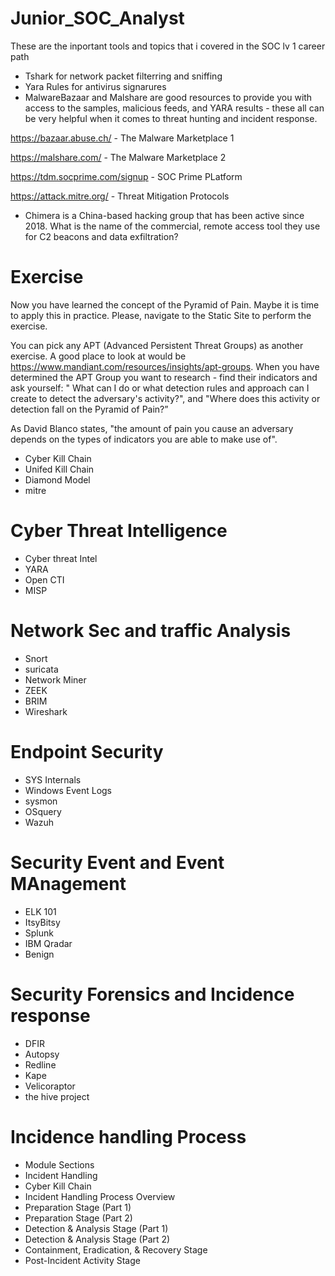 # Junior_SOC_Analyst
These are the inportant tools and topics that i covered in the SOC lv 1 career path

 - Tshark for network packet filterring and sniffing
 - Yara Rules for antivirus signarures
  - MalwareBazaar and Malshare are good resources to provide you with access to the samples, malicious feeds, and YARA results - these all can be very helpful when it comes to threat hunting and incident response. 

  https://bazaar.abuse.ch/ - The Malware Marketplace 1

  https://malshare.com/ - The Malware Marketplace 2

  https://tdm.socprime.com/signup - SOC Prime PLatform

  https://attack.mitre.org/ - Threat Mitigation Protocols

 - Chimera is a China-based hacking group that has been active since 2018. What is the name of the commercial, remote access tool they use for C2 beacons and data exfiltration?


 # Exercise
 Now you have learned the concept of the Pyramid of Pain. Maybe it is time to apply this in practice. Please, navigate to the Static Site to perform the exercise. 

You can pick any APT (Advanced Persistent Threat Groups) as another exercise. A good place to look at would be https://www.mandiant.com/resources/insights/apt-groups. When you have determined the APT Group you want to research - find their indicators and ask yourself: " What can I do or what detection rules and approach can I create to detect the adversary's activity?", and "Where does this activity or detection fall on the Pyramid of Pain?”


As David Blanco states, "the amount of pain you cause an adversary depends on the types of indicators you are able to make use of". 

 - Cyber Kill Chain
 - Unifed Kill Chain
 - Diamond Model
 - mitre


 # Cyber Threat Intelligence
 - Cyber threat Intel
 - YARA
 - Open CTI
 - MISP

 # Network Sec and traffic Analysis
 - Snort
 - suricata
 - Network Miner
 - ZEEK
 - BRIM
 - Wireshark

 # Endpoint Security
 - SYS Internals
 - Windows Event Logs
 - sysmon
 - OSquery
 - Wazuh

 # Security Event and Event MAnagement
 - ELK 101
 - ItsyBitsy
 - Splunk
 - IBM Qradar
 - Benign

 # Security Forensics and Incidence response
 - DFIR
 - Autopsy
 - Redline
 - Kape
 - Velicoraptor
 - the hive project

# Incidence handling Process
 - Module Sections
 - Incident Handling
 - Cyber Kill Chain
- Incident Handling Process Overview
 - Preparation Stage (Part 1)
 -  Preparation Stage (Part 2)
 -  Detection & Analysis Stage (Part 1)
 -  Detection & Analysis Stage (Part 2)
 -  Containment, Eradication, & Recovery Stage
  - Post-Incident Activity Stage
